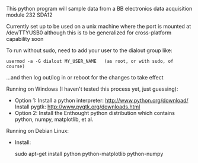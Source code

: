 This python program will sample data from a BB electronics data acquisition module 232 SDA12

Currently set up to be used on a unix machine where the port is mounted at /dev/TTYUSB0 although this is to be generalized for cross-platform capability soon

To run without sudo, need to add your user to the dialout group like:
	
	usermod -a -G dialout MY_USER_NAME   (as root, or with sudo, of course)

...and then log out/log in or reboot for the changes to take effect

Running on Windows (I haven't tested this process yet, just guessing):
	
- Option 1:
	Install a python interpreter: http://www.python.org/download/
	Install pygtk: http://www.pygtk.org/downloads.html
- Option 2:
	Install the Enthought python distribution which contains python, numpy, matplotlib, et al.

Running on Debian Linux:

- Install: 
	
	sudo apt-get install python python-matplotlib python-numpy

